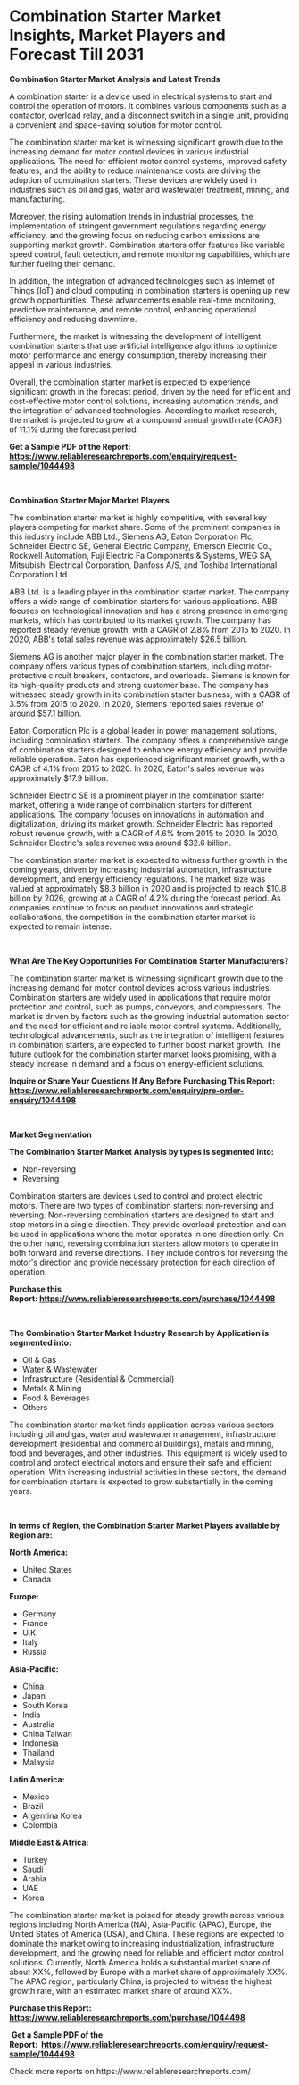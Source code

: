 <p><h1>Combination Starter Market Insights, Market Players and Forecast Till 2031</h1></p><p><strong>Combination Starter Market Analysis and Latest Trends</strong></p>
<p><p>A combination starter is a device used in electrical systems to start and control the operation of motors. It combines various components such as a contactor, overload relay, and a disconnect switch in a single unit, providing a convenient and space-saving solution for motor control.</p><p>The combination starter market is witnessing significant growth due to the increasing demand for motor control devices in various industrial applications. The need for efficient motor control systems, improved safety features, and the ability to reduce maintenance costs are driving the adoption of combination starters. These devices are widely used in industries such as oil and gas, water and wastewater treatment, mining, and manufacturing.</p><p>Moreover, the rising automation trends in industrial processes, the implementation of stringent government regulations regarding energy efficiency, and the growing focus on reducing carbon emissions are supporting market growth. Combination starters offer features like variable speed control, fault detection, and remote monitoring capabilities, which are further fueling their demand.</p><p>In addition, the integration of advanced technologies such as Internet of Things (IoT) and cloud computing in combination starters is opening up new growth opportunities. These advancements enable real-time monitoring, predictive maintenance, and remote control, enhancing operational efficiency and reducing downtime.</p><p>Furthermore, the market is witnessing the development of intelligent combination starters that use artificial intelligence algorithms to optimize motor performance and energy consumption, thereby increasing their appeal in various industries.</p><p>Overall, the combination starter market is expected to experience significant growth in the forecast period, driven by the need for efficient and cost-effective motor control solutions, increasing automation trends, and the integration of advanced technologies. According to market research, the market is projected to grow at a compound annual growth rate (CAGR) of 11.1% during the forecast period.</p></p>
<p><strong>Get a Sample PDF of the Report:&nbsp; <a href="https://www.reliableresearchreports.com/enquiry/request-sample/1044498">https://www.reliableresearchreports.com/enquiry/request-sample/1044498</a></strong></p>
<p>&nbsp;</p>
<p><strong>Combination Starter Major Market Players</strong></p>
<p><p>The combination starter market is highly competitive, with several key players competing for market share. Some of the prominent companies in this industry include ABB Ltd., Siemens AG, Eaton Corporation Plc, Schneider Electric SE, General Electric Company, Emerson Electric Co., Rockwell Automation, Fuji Electric Fa Components & Systems, WEG SA, Mitsubishi Electrical Corporation, Danfoss A/S, and Toshiba International Corporation Ltd.</p><p>ABB Ltd. is a leading player in the combination starter market. The company offers a wide range of combination starters for various applications. ABB focuses on technological innovation and has a strong presence in emerging markets, which has contributed to its market growth. The company has reported steady revenue growth, with a CAGR of 2.8% from 2015 to 2020. In 2020, ABB's total sales revenue was approximately $26.5 billion.</p><p>Siemens AG is another major player in the combination starter market. The company offers various types of combination starters, including motor-protective circuit breakers, contactors, and overloads. Siemens is known for its high-quality products and strong customer base. The company has witnessed steady growth in its combination starter business, with a CAGR of 3.5% from 2015 to 2020. In 2020, Siemens reported sales revenue of around $57.1 billion.</p><p>Eaton Corporation Plc is a global leader in power management solutions, including combination starters. The company offers a comprehensive range of combination starters designed to enhance energy efficiency and provide reliable operation. Eaton has experienced significant market growth, with a CAGR of 4.1% from 2015 to 2020. In 2020, Eaton's sales revenue was approximately $17.9 billion.</p><p>Schneider Electric SE is a prominent player in the combination starter market, offering a wide range of combination starters for different applications. The company focuses on innovations in automation and digitalization, driving its market growth. Schneider Electric has reported robust revenue growth, with a CAGR of 4.6% from 2015 to 2020. In 2020, Schneider Electric's sales revenue was around $32.6 billion.</p><p>The combination starter market is expected to witness further growth in the coming years, driven by increasing industrial automation, infrastructure development, and energy efficiency regulations. The market size was valued at approximately $8.3 billion in 2020 and is projected to reach $10.8 billion by 2026, growing at a CAGR of 4.2% during the forecast period. As companies continue to focus on product innovations and strategic collaborations, the competition in the combination starter market is expected to remain intense.</p></p>
<p>&nbsp;</p>
<p><strong>What Are The Key Opportunities For Combination Starter Manufacturers?</strong></p>
<p><p>The combination starter market is witnessing significant growth due to the increasing demand for motor control devices across various industries. Combination starters are widely used in applications that require motor protection and control, such as pumps, conveyors, and compressors. The market is driven by factors such as the growing industrial automation sector and the need for efficient and reliable motor control systems. Additionally, technological advancements, such as the integration of intelligent features in combination starters, are expected to further boost market growth. The future outlook for the combination starter market looks promising, with a steady increase in demand and a focus on energy-efficient solutions.</p></p>
<p><strong>Inquire or Share Your Questions If Any Before Purchasing This Report: <a href="https://www.reliableresearchreports.com/enquiry/pre-order-enquiry/1044498">https://www.reliableresearchreports.com/enquiry/pre-order-enquiry/1044498</a></strong></p>
<p>&nbsp;</p>
<p><strong>Market Segmentation</strong></p>
<p><strong>The Combination Starter Market Analysis by types is segmented into:</strong></p>
<p><ul><li>Non-reversing</li><li>Reversing</li></ul></p>
<p><p>Combination starters are devices used to control and protect electric motors. There are two types of combination starters: non-reversing and reversing. Non-reversing combination starters are designed to start and stop motors in a single direction. They provide overload protection and can be used in applications where the motor operates in one direction only. On the other hand, reversing combination starters allow motors to operate in both forward and reverse directions. They include controls for reversing the motor's direction and provide necessary protection for each direction of operation.</p></p>
<p><strong>Purchase this Report:&nbsp;<a href="https://www.reliableresearchreports.com/purchase/1044498">https://www.reliableresearchreports.com/purchase/1044498</a></strong></p>
<p>&nbsp;</p>
<p><strong>The Combination Starter Market Industry Research by Application is segmented into:</strong></p>
<p><ul><li>Oil & Gas</li><li>Water & Wastewater</li><li>Infrastructure (Residential & Commercial)</li><li>Metals & Mining</li><li>Food & Beverages</li><li>Others</li></ul></p>
<p><p>The combination starter market finds application across various sectors including oil and gas, water and wastewater management, infrastructure development (residential and commercial buildings), metals and mining, food and beverages, and other industries. This equipment is widely used to control and protect electrical motors and ensure their safe and efficient operation. With increasing industrial activities in these sectors, the demand for combination starters is expected to grow substantially in the coming years.</p></p>
<p>&nbsp;</p>
<p><strong>In terms of Region, the Combination Starter Market Players available by Region are:</strong></p>
<p>
    <p> <strong> North America: </strong>
        <ul>
            <li>United States</li>
            <li>Canada</li>
        </ul>
        </p> 
    <p> <strong> Europe: </strong>
        <ul>
            <li>Germany</li>
            <li>France</li>
            <li>U.K.</li>
            <li>Italy</li>
            <li>Russia</li>
        </ul>
        </p> 
    <p> <strong> Asia-Pacific: </strong>
        <ul>
            <li>China</li>
            <li>Japan</li>
            <li>South Korea</li>
            <li>India</li>
            <li>Australia</li>
            <li>China Taiwan</li>
            <li>Indonesia</li>
            <li>Thailand</li>
            <li>Malaysia</li>
        </ul>
        </p> 
    <p> <strong> Latin America: </strong>
        <ul>
            <li>Mexico</li>
            <li>Brazil</li>
            <li>Argentina Korea</li>
            <li>Colombia</li>
        </ul>
        </p> 
    <p> <strong> Middle East & Africa: </strong>
        <ul>
            <li>Turkey</li>
            <li>Saudi</li>
            <li>Arabia</li>
            <li>UAE</li>
            <li>Korea</li>
        </ul>
    </p>
    </p>
<p><p>The combination starter market is poised for steady growth across various regions including North America (NA), Asia-Pacific (APAC), Europe, the United States of America (USA), and China. These regions are expected to dominate the market owing to increasing industrialization, infrastructure development, and the growing need for reliable and efficient motor control solutions. Currently, North America holds a substantial market share of about XX%, followed by Europe with a market share of approximately XX%. The APAC region, particularly China, is projected to witness the highest growth rate, with an estimated market share of around XX%.</p></p>
<p><strong>Purchase this Report: <a href="https://www.reliableresearchreports.com/purchase/1044498">https://www.reliableresearchreports.com/purchase/1044498</a></strong></p>
<p>&nbsp;<strong>Get a Sample PDF of the Report:&nbsp;&nbsp;<a href="https://www.reliableresearchreports.com/enquiry/request-sample/1044498">https://www.reliableresearchreports.com/enquiry/request-sample/1044498</a></strong></p>
<p><strong></strong></p>
<p>Check more reports on https://www.reliableresearchreports.com/</p>